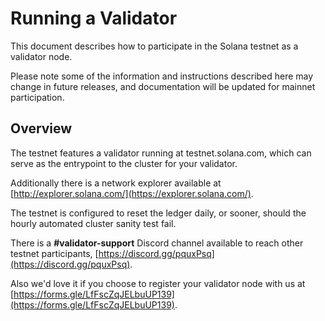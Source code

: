 # Running a Validator
This document describes how to participate in the Solana testnet as a
validator node.

Please note some of the information and instructions described here may change
in future releases, and documentation will be updated for mainnet participation.

## Overview
The testnet features a validator running at testnet.solana.com, which can
serve as the entrypoint to the cluster for your validator.

Additionally there is a network explorer available at
[http://explorer.solana.com/](https://explorer.solana.com/).

The testnet is configured to reset the ledger daily, or sooner,
should the hourly automated cluster sanity test fail.

There is a **#validator-support** Discord channel available to reach other
testnet participants, [https://discord.gg/pquxPsq](https://discord.gg/pquxPsq).

Also we'd love it if you choose to register your validator node with us at
[https://forms.gle/LfFscZqJELbuUP139](https://forms.gle/LfFscZqJELbuUP139).

